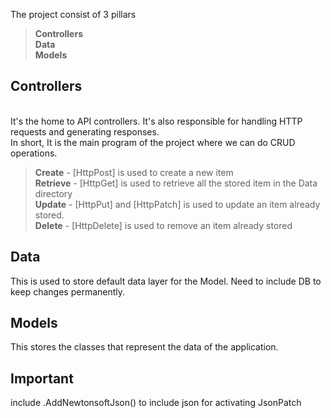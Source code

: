 The project consist of 3 pillars<br>
> <p>
  > <b>Controllers</b><br>
  > <b>Data</b><br>
  > <b>Models</b><br>
</p>

<h2>Controllers</h2><br>
It's the home to API controllers. It's also responsible for handling HTTP requests and generating responses.<br>
In short, It is the main program of the project where we can do CRUD operations.<br>

> <p>
  > <b>Create</b> - [HttpPost] is used to create a new item <br>
  > <b>Retrieve</b> - [HttpGet] is used to retrieve all the stored item in the Data directory<br>
  > <b>Update</b> - [HttpPut] and [HttpPatch] is used to update an item already stored.<br>
  > <b>Delete</b> - [HttpDelete] is used to remove an item already stored<br>
</p>

<h2>Data</h2>
This is used to store default data layer for the Model. Need to include DB to keep changes permanently.<br>

<h2>Models</h2>
This stores the classes that represent the data of the application. 

## Important
include .AddNewtonsoftJson() to include json for activating JsonPatch
